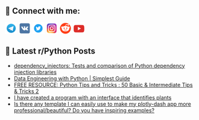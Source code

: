 ## 🔎 Connect with me:
[<img src="https://github.com/bullbesh/bullbesh/blob/main/images/Telegram.png" width="32" height="32" />](https://t.me/bullbesh)
[<img src="https://github.com/bullbesh/bullbesh/blob/main/images/VK.png" width="32" height="32" />](https://vk.com/bullbesh)
[<img src="https://github.com/bullbesh/bullbesh/blob/main/images/Twitter.png" width="32" height="32" />](https://twitter.com/bullbesh1)
[<img src="https://github.com/bullbesh/bullbesh/blob/main/images/Instagram.png" width="32" height="32" />](https://www.instagram.com/bullbesh)
[<img src="https://github.com/bullbesh/bullbesh/blob/main/images/Reddit.png" width="32" height="32" />](https://www.reddit.com/user/bullbesh)
[<img src="https://github.com/bullbesh/bullbesh/blob/main/images/YouTube.png" width="32" height="32" />](https://www.youtube.com/channel/UCtfjRs6uzgq5mfm8S06WTcg)

## 📕 Latest r/Python Posts
<!-- BLOG-POST-LIST:START -->
- [dependency_injectors: Tests and comparison of Python dependency injection libraries](https://www.reddit.com/r/Python/comments/xmv49b/dependency_injectors_tests_and_comparison_of/)
- [Data Engineering with Python | Simplest Guide](https://www.reddit.com/r/Python/comments/xmssfl/data_engineering_with_python_simplest_guide/)
- [FREE RESOURCE: Python Tips and Tricks : 50 Basic &amp; Intermediate Tips &amp; Tricks 2](https://www.reddit.com/r/Python/comments/xmsg70/free_resource_python_tips_and_tricks_50_basic/)
- [I have created a program with an interface that identifies plants](https://www.reddit.com/r/Python/comments/xmqgx0/i_have_created_a_program_with_an_interface_that/)
- [Is there any template I can easily use to make my plotly-dash app more professional/beautiful? Do you have inspiring examples?](https://www.reddit.com/r/Python/comments/xmpxge/is_there_any_template_i_can_easily_use_to_make_my/)
<!-- BLOG-POST-LIST:END -->
